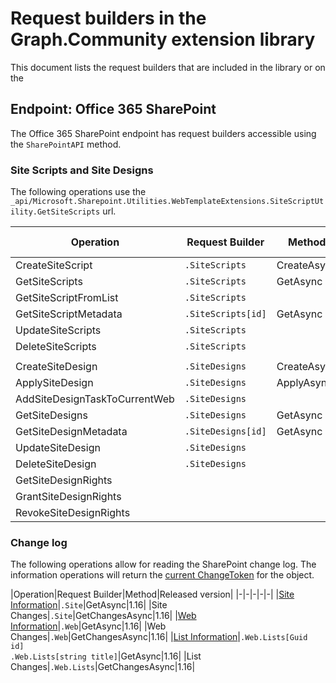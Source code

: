 # Request builders in the Graph.Community extension library

This document lists the request builders that are included in the library or on the 

## Endpoint: Office 365 SharePoint

The Office 365 SharePoint endpoint has request builders accessible using the `SharePointAPI` method. 

### Site Scripts and Site Designs
The following operations use the `_api/Microsoft.Sharepoint.Utilities.WebTemplateExtensions.SiteScriptUtility.GetSiteScripts` url.

| Operation                      | Request Builder    | Method      | Released version |
|--------------------------------|--------------------|-------------|------------------|
| CreateSiteScript               | `.SiteScripts`     | CreateAsync | 1.16             |
| GetSiteScripts                 | `.SiteScripts`     | GetAsync    | 1.16             |
| GetSiteScriptFromList          | `.SiteScripts`     |             |                  |
| GetSiteScriptMetadata          | `.SiteScripts[id]` |GetAsync     | 1.16             |
| UpdateSiteScripts              | `.SiteScripts`     |             |                  |
| DeleteSiteScripts              | `.SiteScripts`     |             |                  |
|                                |                    |             |                  |
| CreateSiteDesign               | `.SiteDesigns`     |CreateAsync  | 1.16             |
| ApplySiteDesign                | `.SiteDesigns`     |ApplyAsync   | 1.16             |
| AddSiteDesignTaskToCurrentWeb  | `.SiteDesigns`     |             |                  |
| GetSiteDesigns                 | `.SiteDesigns`     |GetAsync     | 1.16             |
| GetSiteDesignMetadata          | `.SiteDesigns[id]` |GetAsync     | 1.16             |
| UpdateSiteDesign               | `.SiteDesigns`     |             |                  |
| DeleteSiteDesign               | `.SiteDesigns`     |             |                  |
| GetSiteDesignRights            |                    |             |                  |
| GrantSiteDesignRights          |                    |             |                  |
| RevokeSiteDesignRights         |                    |             |                  |

### Change log
The following operations allow for reading the SharePoint change log. The information operations will return the [current ChangeToken](src/Models/ChangeLog/ChangeToken.cs) for the object.

|Operation|Request Builder|Method|Released version|
|-|-|-|-|-|
|[Site Information](src/Models/Site.cs)|`.Site`|GetAsync|1.16|
|Site Changes|`.Site`|GetChangesAsync|1.16|
|[Web Information](src/Models/Web.cs)|`.Web`|GetAsync|1.16|
|Web Changes|`.Web`|GetChangesAsync|1.16|
|[List Information](src/Models/List.cs)|`.Web.Lists[Guid id]` <br/>`.Web.Lists[string title]`|GetAsync|1.16|
|List Changes|`.Web.Lists`|GetChangesAsync|1.16|
